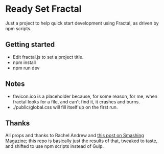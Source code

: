 # Ready Set Fractal

Just a project to help quick start development using Fractal, as driven by npm scripts.

## Getting started

* Edit fractal.js to set a project title.
* npm install
* npm run dev

## Notes

* favicon.ico is a placeholder because, for some reason, for me, when fractal looks for a file, and can't find it, it crashes and burns.
* ./public/global.css will fill itself up on the first run.

## Thanks

All props and thanks to Rachel Andrew and [this post on Smashing Magazine](https://www.smashingmagazine.com/2018/07/pattern-library-first-css/#comments-pattern-library-first-css); this repo is basically just the results of that, tweaked to taste, and shifted to use npm scripts instead of Gulp.
